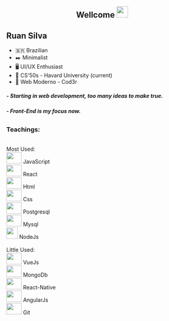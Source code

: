 <!-- Hello Partner! if you see my code, you see my mind... 3301 -->
<h2 align="center"> Wellcome <img src="https://raw.githubusercontent.com/kaueMarques/kaueMarques/master/hi.gif" height="30px"> </h2>

## __Ruan Silva__

- 🇧🇷 Brazilian
- ✒️ Minimalist
- 🖥️ UI/UX Enthusiast
- 🔎 CS'50s - Havard University (current)
- 🔎 Web Moderno - Cod3r

<!-- About me -->
##### - Starting in web development, too many ideas to make true.
##### - Front-End is my focus now.

##

<!-- I place all most important -->
### Teachings:
<div><br>
  Most Used:<br>
  <img src="https://cdn.jsdelivr.net/gh/devicons/devicon/icons/javascript/javascript-original.svg" height="30" width="40"/>
  JavaScript<br>
  <img src="https://cdn.jsdelivr.net/gh/devicons/devicon/icons/react/react-original.svg" height="30" width="40"/>
  React<br>
  <img src="https://cdn.jsdelivr.net/gh/devicons/devicon/icons/html5/html5-original-wordmark.svg" height="30" width="40" />
  Html<br>
  <img src="https://cdn.jsdelivr.net/gh/devicons/devicon/icons/css3/css3-original-wordmark.svg" height="30" width="40"/>
  Css<br>
  <img src="https://cdn.jsdelivr.net/gh/devicons/devicon/icons/postgresql/postgresql-original.svg" height="30" width="40"/>
  Postgresql<br>
  <img src="https://cdn.jsdelivr.net/gh/devicons/devicon/icons/mysql/mysql-original.svg" height="30" width="40"/>
  Mysql<br>
  <img src="https://cdn.jsdelivr.net/gh/devicons/devicon/icons/nodejs/nodejs-plain.svg" height="30" widht="40" />
  NodeJs<br>
</div>
&nbsp
<div>
  Little Used:<br>
  <img src="https://cdn.jsdelivr.net/gh/devicons/devicon/icons/vuejs/vuejs-original-wordmark.svg" height="30" width="40"/>
  VueJs<br>
  <img src="https://cdn.jsdelivr.net/gh/devicons/devicon/icons/mongodb/mongodb-plain.svg" height="30" width="40" />
  MongoDb<br>
  <img src="https://cdn.jsdelivr.net/gh/devicons/devicon/icons/react/react-original.svg" height="30" width="40"/>
  React-Native<br>
  <img src="https://cdn.jsdelivr.net/gh/devicons/devicon/icons/angularjs/angularjs-plain.svg" height="30" width="40" />
  AngularJs<br>
  <img src="https://cdn.jsdelivr.net/gh/devicons/devicon/icons/git/git-plain.svg" height="30" width="40" />
  Git<br>
</div>
